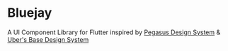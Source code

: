 # Bluejay

A UI Component Library for Flutter inspired by [Pegasus Design System](https://pegasusdesignsystem.com) & [Uber's Base Design System](https://base.uber.com/6d2425e9f/p/294ab4-base-design-system)
